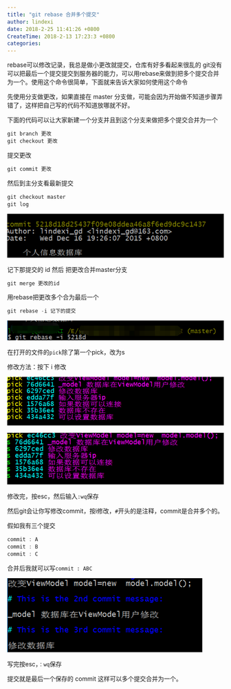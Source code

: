 ```yaml
---
title: "git rebase 合并多个提交"
author: lindexi
date: 2018-2-25 11:41:26 +0800
CreateTime: 2018-2-13 17:23:3 +0800
categories: 
---
```


rebase可以修改记录，我总是做小更改就提交，仓库有好多看起来很乱的
git没有可以把最后一个提交提交到服务器的能力，可以用rebase来做到把多个提交合并为一个。使用这个命令很简单，下面就来告诉大家如何使用这个命令

<!--more-->



<div id="toc"></div>

先使用分支做更改，如果直接在 master 分支做，可能会因为开始做不知道步骤弄错了，这样把自己写的代码不知道放哪就不好。

下面的代码可以让大家新建一个分支并且到这个分支来做把多个提交合并为一个

```csharp
git branch 更改
git checkout 更改
```

提交更改

```csharp
git commit 更改
```

然后到主分支看最新提交

```csharp
git checkout master
git log
```

![这里写图片描述](image/20151226155916257.jpg)

记下那提交的 id 然后 把更改合并master分支

```csharp
git merge 更改的id
```

用rebase把更改多个合为最后一个

```csharp
git rebase -i 记下的提交
```

![这里写图片描述](image/20151226160007835.jpg)

在打开的文件的`pick`除了第一个pick，改为s

修改方法：按下 i 修改

![这里写图片描述](image/20151226160057537.jpg)

![这里写图片描述](image/20151226160137293.jpg)

修改完，按esc，然后输入`:wq`保存

然后git会让你写修改commit，按i修改，`#`开头的是注释，commit是合并多个的。

假如我有三个提交
		

```csharp
commit : A
commit : B
commit : C

```

合并后我就可以写`commit : ABC`

![这里写图片描述](image/20151226160608688.jpg)

写完按esc，`：wq`保存

提交就是最后一个保存的 commit 这样可以多个提交合并为一个。

